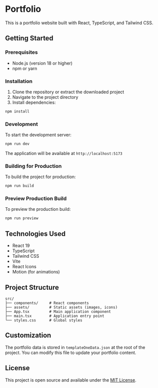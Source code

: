 # Portfolio

This is a portfolio website built with React, TypeScript, and Tailwind CSS.

## Getting Started

### Prerequisites

- Node.js (version 18 or higher)
- npm or yarn

### Installation

1. Clone the repository or extract the downloaded project
2. Navigate to the project directory
3. Install dependencies:

```bash
npm install
```

### Development

To start the development server:

```bash
npm run dev
```

The application will be available at `http://localhost:5173`

### Building for Production

To build the project for production:

```bash
npm run build
```

### Preview Production Build

To preview the production build:

```bash
npm run preview
```

## Technologies Used

- React 19
- TypeScript
- Tailwind CSS
- Vite
- React Icons
- Motion (for animations)

## Project Structure

```
src/
├── components/     # React components
├── assets/         # Static assets (images, icons)
├── App.tsx         # Main application component
├── main.tsx        # Application entry point
└── styles.css      # Global styles
```

## Customization

The portfolio data is stored in `templateOneData.json` at the root of the project. You can modify this file to update your portfolio content.

## License

This project is open source and available under the [MIT License](LICENSE).
